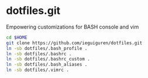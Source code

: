 dotfiles.git
============
Empowering customizations for BASH console and vim 

```sh
cd $HOME
git clone https://github.com/ieguiguren/dotfiles.git
ln -sb dotfiles/.bash_profile .
ln -sb dotfiles/.bashrc .
ln -sb dotfiles/.bashrc_custom .
ln -sb dotfiles/.bash_aliases .
ln -sb dotfiles/.vimrc .
```

